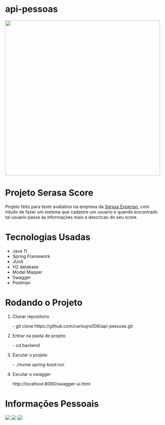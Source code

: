 # api-pessoas
<img src="https://www.paranaurgente.com.br/cache/serasa-limpa-nome-acao-para-consumidor-limpar-nome-e-quitar-dividas-e-so-ate-amanha-5dec7-1280x720.png" width="500px" heigth ="200px" />
<h1>Projeto Serasa Score</h1>
<p>Projeto feito para teste avaliativo na empresa da <a href="https://www.linkedin.com/company/serasaexperian/" target="_blank">Serasa Experian</a>, com intuito de fazer um sistema que cadastre um usuario e quando encontrado tal usuario passe as informações mais a descricao do seu score.</p>
<h1>Tecnologias Usadas</h1>
<ul>
  <li>Java 11</li>
  <li>Spring Framework</li>
  <li>JUnit</li>
  <li>H2 database</li>
  <li>Model Mapper</li>
  <li>Swagger</li>
  <li>Postman</li>
</ul>

<h1>Rodando o Projeto</h1>

<ol>
  <li>Clonar repositorio</br><p>- git clone https://github.com/carlosjrs006/api-pessoas.git</p></li>
  <li>Entrar na pasta do projeto</br> <p>- cd backend</p></li>
  <li>Excutar o projeto</br> <p>- ./mvnw spring-boot:run</p></li> 
  <li>Excutar o swagger<br/> <p>http://localhost:8080/swagger-ui.html</p></li>
</ol>

<h1>Informações Pessoais</h1>

<a href="https://instagram.com/carlos.jrs" target="_blank"><img src="https://img.shields.io/badge/-Instagram-%23E4405F?style=for-the-badge&logo=instagram&logoColor=white" target="_blank"></a>
   <a href="mailto:carlosjrs06.cj@gmail.com"><img src="https://img.shields.io/badge/-Gmail-%23333?style=for-the-badge&logo=gmail&logoColor=white" target="_blank"></a>
  <a href="https://www.linkedin.com/in/carlos-junio-pereira-de-souza-a824a5204/" target="_blank"><img src="https://img.shields.io/badge/-LinkedIn-%230077B5?style=for-the-badge&logo=linkedin&logoColor=white" target="_blank"></a> 
          
